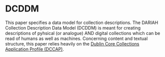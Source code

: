 # DCDDM
This paper specifies a data model for collection descriptions. The DARIAH Collection Description Data Model (DCDDM) is meant for creating descriptions of pyhsical (or analogue) AND digital collections which can be read of humans as well as machines. Concerning content and textual structure, this paper relies heavily on the <a href="http://dublincore.org/groups/collections/collection-application-profile/">Dublin Core Collections Application Profile (DCCAP)</a>.

